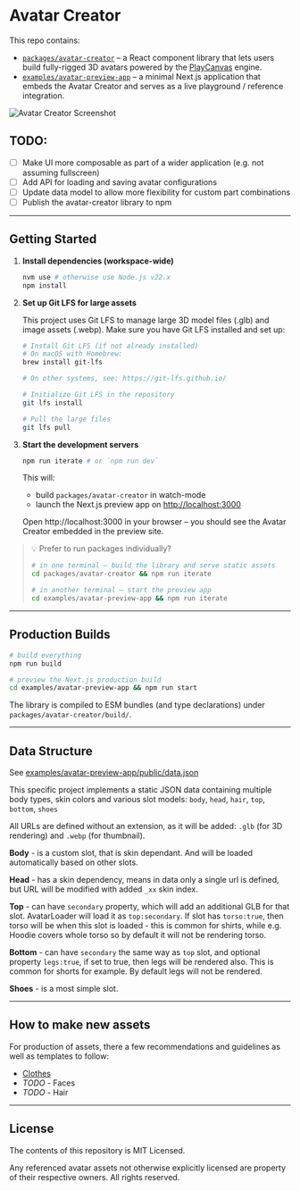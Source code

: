 # Avatar Creator

This repo contains:

* [`packages/avatar-creator`](packages/avatar-creator) – a React component library that lets users build fully-rigged 3D avatars powered by the [PlayCanvas](https://playcanvas.com) engine.
* [`examples/avatar-preview-app`](examples/avatar-preview-app) – a minimal Next.js application that embeds the Avatar Creator and serves as a live playground / reference integration.

![Avatar Creator Screenshot](screenshot.jpg)

## TODO:
* [ ] Make UI more composable as part of a wider application (e.g. not assuming fullscreen)
* [ ] Add API for loading and saving avatar configurations
* [ ] Update data model to allow more flexibility for custom part combinations
* [ ] Publish the avatar-creator library to npm

---

## Getting Started

1. **Install dependencies (workspace-wide)**

   ```bash
   nvm use # otherwise use Node.js v22.x
   npm install
   ```

2. **Set up Git LFS for large assets**

   This project uses Git LFS to manage large 3D model files (.glb) and image assets (.webp). Make sure you have Git LFS installed and set up:

   ```bash
   # Install Git LFS (if not already installed)
   # On macOS with Homebrew:
   brew install git-lfs
   
   # On other systems, see: https://git-lfs.github.io/
   
   # Initialize Git LFS in the repository
   git lfs install
   
   # Pull the large files
   git lfs pull
   ```

3. **Start the development servers**

   ```bash
   npm run iterate # or `npm run dev`
   ```

   This will:
   * build `packages/avatar-creator` in watch-mode
   * launch the Next.js preview app on <http://localhost:3000>

   Open http://localhost:3000 in your browser – you should see the Avatar Creator embedded in the preview site.

> 💡  Prefer to run packages individually?
>
> ```bash
> # in one terminal – build the library and serve static assets
> cd packages/avatar-creator && npm run iterate
>
> # in another terminal – start the preview app
> cd examples/avatar-preview-app && npm run iterate
> ```

---

## Production Builds

```bash
# build everything
npm run build

# preview the Next.js production build
cd examples/avatar-preview-app && npm run start
```

The library is compiled to ESM bundles (and type declarations) under `packages/avatar-creator/build/`.

---

## Data Structure

See [examples/avatar-preview-app/public/data.json](examples/avatar-preview-app/public/data.json)

This specific project implements a static JSON data containing multiple body types, skin colors and various slot models: `body`, `head`, `hair`, `top`, `bottom`, `shoes`

All URLs are defined without an extension, as it will be added: `.glb` (for 3D rendering) and `.webp` (for thumbnail).

**Body** - is a custom slot, that is skin dependant. And will be loaded automatically based on other slots.

**Head** - has a skin dependency, means in data only a single url is defined, but URL will be modified with added `_xx` skin index.

**Top** - can have `secondary` property, which will add an additional GLB for that slot. AvatarLoader will load it as `top:secondary`. If slot has `torso:true`, then torso will be when this slot is loaded - this is common for shirts, while e.g. Hoodie covers whole torso so by default it will not be rendering torso.

**Bottom** - can have `secondary` the same way as `top` slot, and optional property `legs:true`, if set to true, then legs will be rendered also. This is common for shorts for example. By default legs will not be rendered.

**Shoes** - is a most simple slot.

--- 

## How to make new assets

For production of assets, there a few recommendations and guidelines as well as templates to follow:

* [Clothes](./docs/clothes.md)
* *TODO* - Faces
* *TODO* - Hair

---

## License

The contents of this repository is MIT Licensed. 

Any referenced avatar assets not otherwise explicitly licensed are property of their respective owners. All rights reserved.

